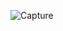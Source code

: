 ![Capture](https://user-images.githubusercontent.com/36950610/178365791-89b7feb9-0327-4e04-89be-2f1c3b74c95f.PNG)


